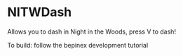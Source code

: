 # NITWDash
Allows you to dash in Night in the Woods, press V to dash!


To build: follow the bepinex development tutorial
